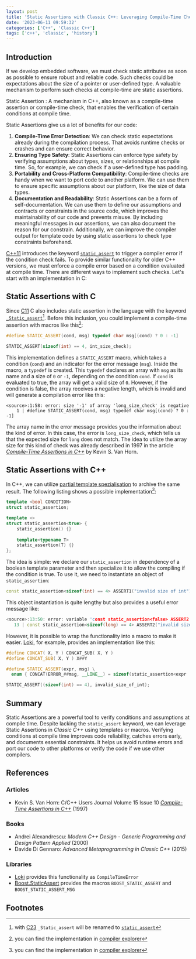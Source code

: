 ```yaml
---
layout: post
title: 'Static Assertions with Classic C++: Leveraging Compile-Time Checks '
date: '2023-06-11 09:59:32'
categories: ['C++', 'Classic C++']
tags: ['c++', 'classic', 'history']
---
```


## Introduction

If we develop embedded software, we must check static attributes as soon as 
possible to ensure robust and reliable code. Such checks could be expectations 
about the size of a pointer or user-defined type. A valuable mechanism to 
perform such checks at compile-time are static assertions. 

Static Assertion
: A mechanism in C++,  also known as a compile-time assertion or compile-time 
check, that enables the verification of certain conditions at compile time. 

Static Assertions give us a lot of benefits for our code: 
1. **Compile-Time Error Detection**: We can check static expectations already during
    the compilation process. That avoids runtime checks or crashes and can ensure 
    correct behavior.
2. **Ensuring Type Safety**: Static Assertions can enforce type safety by verifying 
    assumptions about types, sizes, or relationships at compile time. So, for 
    example, we can check if a user-defined type has padding. 
3. **Portability and Cross-Platform Compatibility**: Compile-time checks are handy 
    when we want to port code to another platform. We can use them to ensure 
    specific assumptions about our platform, like the size of data types.
4. **Documentation and Readability**: Static Assertions can be a form of 
    self-documentation. We can use them to define our assumptions and contracts 
    or constraints in the source code, which improves the maintainability of 
    our code and prevents misuse. By including meaningful messages in our 
    assertions, we can also document the reason for our constrain. Additionally, 
    we can improve the compiler output for template code by using static 
    assertions to check type constraints beforehand.

[C++11][4] introduces the keyword [`static_assert`][3] to trigger a compiler 
error if the condition check fails. To provide similar functionality for 
older C++ versions, we must enforce a compile error based on a condition 
evaluated at compile time. There are different ways to implement such checks. 
Let's start with an implementation in C:

## Static Assertions with C

Since [C11][6] C also includes static assertion in the language with the 
keyword [`_Static_assert`][7][^1]. Before this inclusion, you could implement a 
compile-time assertion with macros like this[^2]:

```cpp
#define STATIC_ASSERT(cond, msg) typedef char msg[(cond) ? 0 : -1]

STATIC_ASSERT(sizeof(int) == 4, int_size_check);
```

This implementation defines a `STATIC_ASSERT` macro, which takes a condition (`cond`) 
and an indicator for the error message (`msg`). Inside the macro, a `typedef` is 
created. This `typedef` declares an array with `msg` as its name and a size
of `0` or `-1`, depending on the condition `cond`. If `cond` is evaluated to 
true, the array will get a valid size of `0`. However, if the condition is false, 
the array receives a negative length, which is invalid and will generate a 
compilation error like this:

```
<source>:1:58: error: size '-1' of array 'long_size_check' is negative
    1 | #define STATIC_ASSERT(cond, msg) typedef char msg[(cond) ? 0 : -1]
```

The array name in the error message provides you the information about the 
kind of error. In this case, the error is `long_size_check`, which tells us 
that the expected size for `long` does not match. The idea to utilize the array 
size for this kind of check was already described in 1997 in the article 
[*Compile-Time Assertions in C++*][5] by Kevin S. Van Horn.  

## Static Assertions with C++

In C++, we can utilize [partial template spezialisation][9] to archive the same 
result. The following listing shows a possible implementation[^3]:

```cpp
template <bool CONDITION>
struct static_assertion;

template <>
struct static_assertion<true> {
    static_assertion() {}
    
    template<typename T>
    static_assertion(T) {}
};
```

The idea is simple: we declare our `static_assertion` in dependency of a 
boolean template parameter and then specialize it to allow the compiling if the 
condition is true. To use it, we need to instantiate an object of `static_assertion`:

```cpp
const static_assertion<sizeof(int) == 4> ASSERT1("invalid size of int");
```

This object instantiation is quite lengthy but also provides a useful error 
message like:

```cpp
<source>:13:50: error: variable 'const static_assertion<false> ASSERT2' has initializer but incomplete type
   13 | const static_assertion<sizeof(long) == 4> ASSERT2("invalid size of long");
```

However, it is possible to wrap the functionality into a macro to make it easier. 
[Loki][10], for example, provides an implementation like this:

```cpp
#define CONCAT( X, Y ) CONCAT_SUB( X, Y )
#define CONCAT_SUB( X, Y ) X##Y

#define STATIC_ASSERT(expr, msg) \
  enum { CONCAT(ERROR_##msg, __LINE__) = sizeof(static_assertion<expr != 0 >) }

STATIC_ASSERT((sizeof(int) == 4), invalid_size_of_int);
```

## Summary

Static Assertions are a powerful tool to verify conditions and assumptions at 
compile time. Despite lacking the `static_assert` keyword, we can leverage 
Static Assertions in *Classic C++* using templates or macros. Verifying conditions 
at compile time improves code reliability, catches errors early, and documents 
essential constraints. It helps us avoid runtime errors and port our code to 
other platforms or verify the code if we use other compilers.

## References

### Articles

* Kevin S. Van Horn: C/C++ Users Journal Volume 15 Issue 10 [*Compile-Time Assertions in C++*][5] (1997)

### Books

* Andrei Alexandrescu: *Modern C++ Design - Generic Programming and Design Pattern Applied* (2000)
* Davide Di Gennaro: *Advanced Metaprogramming in Classic C++* (2015)

### Libraries

* [Loki][10] provides this functionality as `CompileTimeError`
* [Boost.StaticAssert][11] provides the macros `BOOST_STATIC_ASSERT` and `BOOST_STATIC_ASSERT_MSG`

## Footnotes

[^1]: with [C23][8] `_Static_assert` will be renamed to [`static_assert`](https://en.cppreference.com/w/c/language/_Static_assert)
[^2]: you can find the implementation in [compiler explorer](https://godbolt.org/z/vancxEzbr)
[^3]: you can find the implementation in [compiler explorer](https://godbolt.org/z/s3nj14sre)

[1]: https://en.wikipedia.org/wiki/C%2B%2B03
[2]: https://gcc.gnu.org/gcc-4.8/
[3]: https://en.cppreference.com/w/cpp/language/static_assert
[4]: https://en.wikipedia.org/wiki/C%2B%2B11
[5]: https://web.archive.org/web/20000816131057/http://www.xmission.com/~ksvhsoft/ctassert/ctassert.html
[6]: https://en.wikipedia.org/wiki/C11_(C_standard_revision)
[7]: https://en.cppreference.com/w/c/language/_Static_assert
[8]: https://en.wikipedia.org/wiki/C23_(C_standard_revision)
[9]: https://en.cppreference.com/w/cpp/language/partial_specialization
[10]: https://loki-lib.sourceforge.net/
[11]: https://www.boost.org/doc/libs/1_82_0/doc/html/boost_staticassert.html
